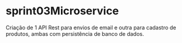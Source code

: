 # sprint03Microservice
Criação de 1 API Rest para envios de email e outra para cadastro de produtos, ambas com persistência de banco de dados.
